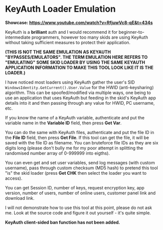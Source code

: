 # KeyAuth Loader Emulation
**Showcase: https://www.youtube.com/watch?v=RfjuwVc8-qE&t=434s**

KeyAuth is a **brilliant** auth and I would recommend it for beginner-to-intermediate programmers, however too many skids are using KeyAuth without taking sufficient measures to protect their application.

**(THIS IS NOT THE SAME EMULATION AS KEYAUTH "BYPASSES/EMULATORS". THE TERM EMULATION HERE REFERS TO "EMULATING" SOME SKID LOADER BY USING THE SAME KEYAUTH APPLICATION INFORMATION TO MAKE THIS TOOL LOOK LIKE IT IS THE LOADER.)**

I have noticed most loaders using KeyAuth gather the user's SID ``WindowsIdentity.GetCurrent().User.Value`` for the HWID (anti-keysharing) algorithm. This can be spoofed/modified via multiple ways, one being to use an application that uses KeyAuth but feeding in the skid's KeyAuth app details into it and then passing through any value for HWID, PC username, etc.

If you know the name of a KeyAuth variable, authenticate and put the variable name in the **Variable ID** field, then press **Get Var**.

You can do the same with KeyAuth files, authenticate and put the file ID in the **File ID** field, then press **Get File**. If this tool can get the file, it will be saved with the file ID as filename. You can bruteforce file IDs as they are six digits long (please don't bully me for my poor attempt in splitting the randomised number array of 0-999999 into eigths).

You can even get and set user variables, send log messages (with custom username), pass through custom checksum (MD5 hash) to pretend this tool "is" the skid loader (press **Get CHK** then select the loader you want to access).

You can get Session ID, number of keys, request encryption key, app version, number of users, number of online users, customer panel link and download link.

I will not demonstrate how to use this tool at this point, please do not ask me. Look at the source code and figure it out yourself - it's quite simple.

**KeyAuth client-sided ban function has not been added.**
